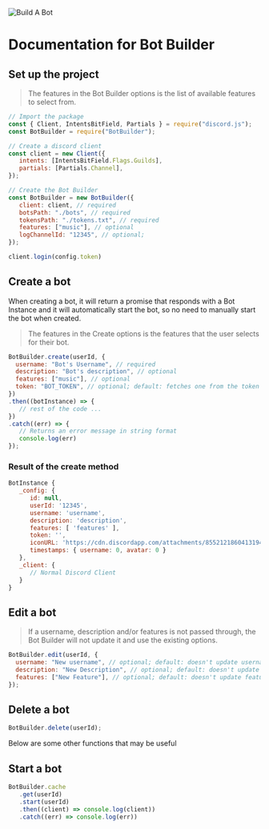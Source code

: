 ![Build A Bot](https://cdn.discordapp.com/attachments/855212186041319455/1048180291614806106/BAB_Banner.png)
# Documentation for Bot Builder

## Set up the project
> The features in the Bot Builder options is the list of available features to select from.
``` js
// Import the package
const { Client, IntentsBitField, Partials } = require("discord.js");
const BotBuilder = require("BotBuilder");

// Create a discord client
const client = new Client({
   intents: [IntentsBitField.Flags.Guilds],
   partials: [Partials.Channel],
});

// Create the Bot Builder
const BotBuilder = new BotBuilder({
   client: client, // required
   botsPath: "./bots", // required
   tokensPath: "./tokens.txt", // required
   features: ["music"], // optional
   logChannelId: "12345", // optional;
});

client.login(config.token)
```

## Create a bot
When creating a bot, it will return a promise that responds with a Bot Instance and it will automatically start the bot, so no need to manually start the bot when created.
> The features in the Create options is the features that the user selects for their bot.
``` js
BotBuilder.create(userId, {
  username: "Bot's Username", // required
  description: "Bot's description", // optional
  features: ["music"], // optional
  token: "BOT_TOKEN", // optional; default: fetches one from the token list in the token's path
})
.then((botInstance) => {
   // rest of the code ...
})
.catch((err) => {
   // Returns an error message in string format
   console.log(err)
});
```
### Result of the create method
``` js
BotInstance {
   _config: {
      id: null,
      userId: '12345',
      username: 'username',
      description: 'description',
      features: [ 'features' ],
      token: '',
      iconURL: 'https://cdn.discordapp.com/attachments/855212186041319455/1011933282096648192/default-icon.png',
      timestamps: { username: 0, avatar: 0 }
   },
   _client: {
      // Normal Discord Client
   }
} 
```

## Edit a bot
> If a username, description and/or features is not passed through, the Bot Builder will not update it and use the existing options.
``` js
BotBuilder.edit(userId, {
  username: "New username", // optional; default: doesn't update username
  description: "New Description", // optional; default: doesn't update description
  features: ["New Feature"], // optional; default: doesn't update features
});
```

## Delete a bot
``` js
BotBuilder.delete(userId);
```

Below are some other functions that may be useful

## Start a bot
``` js
BotBuilder.cache
   .get(userId)
   .start(userId)
   .then((client) => console.log(client))
   .catch((err) => console.log(err))
```








